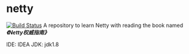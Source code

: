 # netty
[![Build Status](https://travis-ci.org/wangkunSE/netty.svg?branch=master)](https://travis-ci.org/wangkunSE/netty)
A repository to learn Netty with reading the book named _**《Netty权威指南》**_

IDE: IDEA
JDK: jdk1.8
